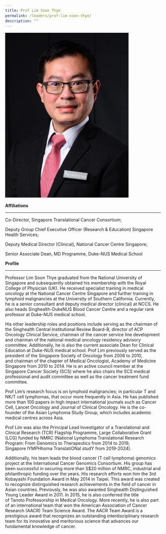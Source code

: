 ```yaml
---
title: Prof Lim Soon Thye
permalink: /leaders/prof-lim-soon-thye/
description: ""
---
```

<img style="width:400px" src="/images/Leaders/prof%20lim%20soon%20thye.png">

**Affiliations**

* * *

Co-Director, Singapore Translational Cancer Consortium;&nbsp;

Deputy Group Chief Executive Officer (Research &amp; Education) Singapore Health Services;&nbsp;

Deputy Medical Director (Clinical), National Cancer Centre Singapore;&nbsp;

Senior Associate Dean, MD Programme, Duke-NUS Medical School&nbsp;

**Profile**&nbsp;

* * *

Professor Lim Soon Thye&nbsp;graduated from the National University of Singapore and&nbsp;subsequently&nbsp;obtained his membership with the Royal College of Physician (UK). He received specialist training in medical oncology at the National Cancer Centre Singapore and further training in lymphoid malignancies at the University of Southern California. Currently, he is a senior consultant and deputy medical director (clinical) at NCCS. He also heads&nbsp;Singhealth-DukeNUS&nbsp;Blood Cancer Centre and a regular rank professor at Duke-NUS medical school.&nbsp;

His other leadership roles and positions include serving as the&nbsp;chairman&nbsp;of the&nbsp;Singhealth&nbsp;Central Institutional Review Board-B, director of ACP Oncology Clinical Service,&nbsp;chairman&nbsp;of the cancer service line development and&nbsp;chairman&nbsp;of the national medical oncology residency advisory committee. Additionally, he is also the current associate Dean for Clinical Education at Duke-NUS medical school. Prof Lim previously served as the president of the Singapore Society of Oncology from 2006 to 2010, and&nbsp;chairman&nbsp;of the chapter of Medical Oncologist, Academy of Medicine Singapore from 2010 to 2014. He is an active council member at the Singapore Cancer Society (SCS) where he also chairs the SCS medical professional and audit committee as well as the cancer treatment fund committee.&nbsp;

Prof Lim’s research focus is on lymphoid malignancies;&nbsp;in particular T&nbsp;and NK/T cell lymphomas, that occur more&nbsp;frequently&nbsp;in Asia. He has published more than 100 papers in high impact international journals such as Cancer Cell, Lancet Oncology and Journal of Clinical Oncology. He is the co-founder of the Asian Lymphoma Study Group, which includes academic medical centres across Asia.&nbsp;

Prof Lim was also the Principal Lead Investigator of a Translational and Clinical Research (TCR) Flagship Programme, Large Collaborative Grant (LCG) funded by NMRC (National Lymphoma Translational Research Program: From Genomics to Therapeutics from 2014 to 2019; Singapore&nbsp;lYMPHhoma&nbsp;TranslatiONal&nbsp;studY&nbsp;from 2019-2024).&nbsp;

Additionally, his team leads the blood cancer (T cell lymphoma) genomics project at the International Cancer Genomics Consortium. His group has been successful in securing more than S$20 million of NMRC, industrial and philanthropic funding over the years. His research efforts won him the 3rd Kobayashi Foundation Award in May 2014 in Taipei. This award was created to recognize distinguished research achievements in the field of cancer in Asian countries. Previously, he was also awarded&nbsp;Singhealth&nbsp;Distinguished Young&nbsp;Leader&nbsp;Award in 2011. In 2015, he is also conferred the title of&nbsp;Tanoto&nbsp;Professorship in Medical Oncology. More recently, he is also part of an international team that won the American Association of Cancer Research (AACR) Team Science Award. The AACR Team Award is a prestigious award that recognizes an outstanding interdisciplinary research team for its innovative and meritorious science that advances our fundamental knowledge of cancer.